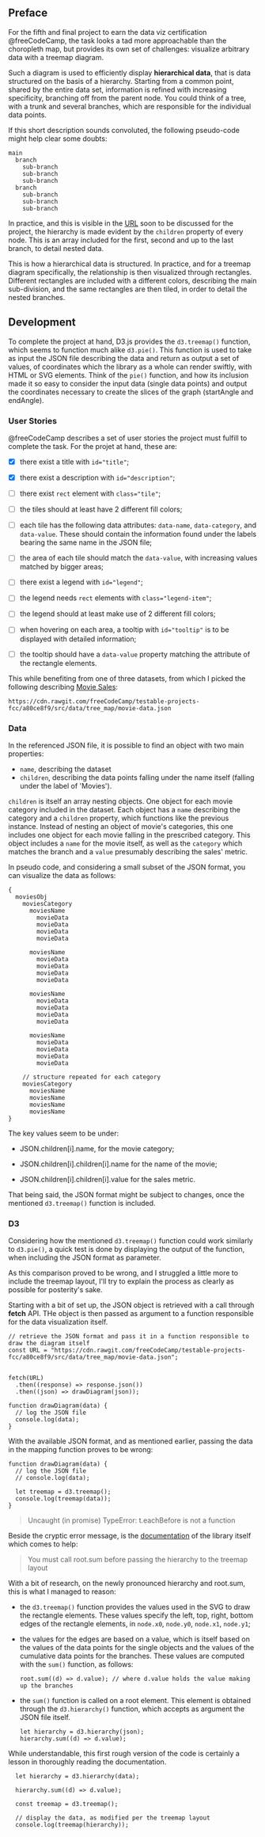 <!-- Link to the work-in-progress pen right [here](). -->

## Preface

For the fifth and final project to earn the data viz certification @freeCodeCamp, the task looks a tad more approachable than the choropleth map, but provides its own set of challenges: visualize arbitrary data with a treemap diagram.

Such a diagram is used to efficiently display **hierarchical data**, that is data structured on the basis of a hierarchy. Starting from a common point, shared by the entire data set, information is refined with increasing specificity, branching off from the parent node. You could think of a tree, with a trunk and several branches, which are responsible for the individual data points.

If this short description sounds convoluted, the following pseudo-code might help clear some doubts:

```code
main
  branch
    sub-branch
    sub-branch
    sub-branch
  branch
    sub-branch
    sub-branch
    sub-branch
```

In practice, and this is visible in the [URL](https://cdn.rawgit.com/freeCodeCamp/testable-projects-fcc/a80ce8f9/src/data/tree_map/movie-data.json) soon to be discussed for the project, the hierarchy is made evident by the `children` property of every node. This is an array included for the first, second and up to the last branch, to detail nested data.

This is how a hierarchical data is structured. In practice, and for a treemap diagram specifically, the relationship is then visualized through rectangles. Different rectangles are included with a different colors, describing the main sub-division, and the same rectangles are then tiled, in order to detail the nested branches.

## Development

To complete the project at hand, D3.js provides the `d3.treemap()` function, which seems to function much alike `d3.pie()`. This function is used to take as input the JSON file describing the data and return as output a set of values, of coordinates which the library as a whole can render swiftly, with HTML or SVG elements. Think of the `pie()` function, and how its inclusion made it so easy to consider the input data (single data points) and output the coordinates necessary to create the slices of the graph (startAngle and endAngle).

### User Stories

@freeCodeCamp describes a set of user stories the project must fulfill to complete the task. For the projet at hand, these are:

- [x] there exist a title with `id="title"`;

- [x] there exist a description with `id="description"`;

- [ ] there exist `rect` element with `class="tile"`;

- [ ] the tiles should at least have 2 different fill colors;

- [ ] each tile has the following data attributes: `data-name`, `data-category`, and `data-value`. These should contain the information found under the labels bearing the same name in the JSON file;

- [ ] the area of each tile should match the `data-value`, with increasing values matched by bigger areas;

- [ ] there exist a legend with `id="legend"`;

- [ ] the legend needs `rect` elements with `class="legend-item"`;

- [ ] the legend should at least make use of 2 different fill colors;

- [ ] when hovering on each area, a tooltip with `id="tooltip"` is to be displayed with detailed information;

- [ ] the tooltip should have a `data-value` property matching the attribute of the rectangle elements.

This while benefiting from one of three datasets, from which I picked the following describing [Movie Sales]():

```code
https://cdn.rawgit.com/freeCodeCamp/testable-projects-fcc/a80ce8f9/src/data/tree_map/movie-data.json
```

### Data

In the referenced JSON file, it is possible to find an object with two main properties:

- `name`, describing the dataset
- `children`, describing the data points falling under the name itself (falling under the label of 'Movies').

`children` is itself an array nesting objects. One object for each movie category included in the dataset. Each object has a `name` describing the category and a `children` property, which functions like the previous instance. Instead of nesting an object of movie's categories, this one includes one object for each movie falling in the prescribed category. This object includes a `name` for the movie itself, as well as the `category` which matches the branch and a `value` presumably describing the sales' metric.

In pseudo code, and considering a small subset of the JSON format, you can visualize the data as follows:

```code
{
  moviesObj
    moviesCategory
      moviesName
        movieData
        movieData
        movieData
        movieData

      moviesName
        movieData
        movieData
        movieData
        movieData

      moviesName
        movieData
        movieData
        movieData
        movieData

      moviesName
        movieData
        movieData
        movieData
        movieData

    // structure repeated for each category
    moviesCategory
      moviesName
      moviesName
      moviesName
      moviesName
}
```

The key values seem to be under:

- JSON.children[i].name, for the movie category;

- JSON.children[i].children[i].name for the name of the movie;

- JSON.children[i].children[i].value for the sales metric.

That being said, the JSON format might be subject to changes, once the mentioned `d3.treemap()` function is included.

### D3

Considering how the mentioned `d3.treemap()` function could work similarly to `d3.pie()`, a quick test is done by displaying the output of the function, when including the JSON format as parameter.

As this comparison proved to be wrong, and I struggled a little more to include the treemap layout, I'll try to explain the process as clearly as possible for posterity's sake.

Starting with a bit of set up, the JSON object is retrieved with a call through **fetch** API. THe object is then passed as argument to a function responsible for the data visualization itself.

```JS
// retrieve the JSON format and pass it in a function responsible to draw the diagram itself
const URL = "https://cdn.rawgit.com/freeCodeCamp/testable-projects-fcc/a80ce8f9/src/data/tree_map/movie-data.json";


fetch(URL)
  .then((response) => response.json())
  .then((json) => drawDiagram(json));

function drawDiagram(data) {
  // log the JSON file
  console.log(data);
}
```

With the available JSON format, and as mentioned earlier, passing the data in the mapping function proves to be wrong: 

```JS
function drawDiagram(data) {
  // log the JSON file
  // console.log(data);

  let treemap = d3.treemap();
  console.log(treemap(data));
}
```

> Uncaught (in promise) TypeError: t.eachBefore is not a function

Beside the cryptic error message, is the [documentation](https://github.com/d3/d3-hierarchy/blob/master/README.md#treemap) of the library itself which comes to help:

> You must call root.sum before passing the hierarchy to the treemap layout

With a bit of research, on the newly pronounced hierarchy and root.sum, this is what I managed to reason: 

- the `d3.treemap()` function provides the values used in the SVG to draw the rectangle elements. These values specify the left, top, right, bottom edges of the rectangle elements, in `node.x0`, `node.y0`, `node.x1`, `node.y1`;

- the values for the edges are based on a value, which is itself based on the values of the data points for the single objects and the values of the cumulative data points for the branches. These values are computed with the `sum()` function, as follows:

  ```JS
  root.sum((d) => d.value); // where d.value holds the value making up the branches
  ```

- the `sum()` function is called on a root element. This element is obtained through the `d3.hierarchy()` function, which accepts as argument the JSON file itself.

  ```JS
  let hierarchy = d3.hierarchy(json);
  hierarchy.sum((d) => d.value);
  ```

While understandable, this first rough version of the code is certainly a lesson in thoroughly reading the documentation.

```JS
  let hierarchy = d3.hierarchy(data);
  
  hierarchy.sum((d) => d.value);

  const treemap = d3.treemap();
  
  // display the data, as modified per the treemap layout 
  console.log(treemap(hierarchy));
```

